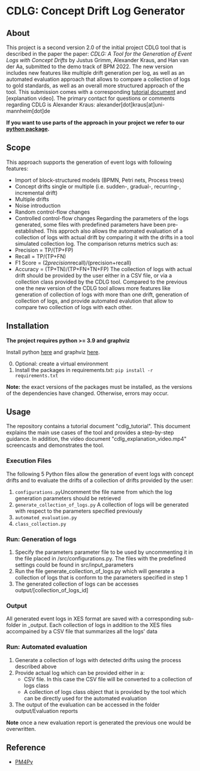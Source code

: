 CDLG: Concept Drift Log Generator
====

About
---
This project is a second version 2.0 of the initial project CDLG tool that is described in the paper the paper: _CDLG: A Tool for the Generation of Event Logs with Concept Drifts_ by Justus Grimm, Alexander Kraus, and Han van der Aa, submitted to the demo track of BPM 2022. The new version includes new features like multiple drift generation per log, as well as an automated evaluation approach that allows to compare a collection of logs to gold standards, as well as an overall more structured approach of the tool.
This submission comes with a corresponding [tutorial document](https://gitlab.uni-mannheim.de/processanalytics/cdlg_tool/-/blob/main/cdlg_tutorial.pdf) and [explanation video].
The primary contact for questions or comments regarding CDLG is Alexander Kraus: alexander[dot]kraus[at]uni-mannheim[dot]de 

**If you want to use parts of the approach in your project we refer to our [python package](https://gitlab.uni-mannheim.de/processanalytics/cdlg-package).**

Scope
---
This approach supports the generation of event logs with following features:
* Import of block-structured models (BPMN, Petri nets, Process trees)
* Concept drifts single or multiple (i.e. sudden-, gradual-, recurring-, incremental drift)
* Multiple drifts
* Noise introduction
* Random control-flow changes
* Controlled control-flow changes
Regarding the parameters of the logs generated, some files with predefined parameters have been pre-established. 
This approch also allows the automated evaluation of a collection of logs with actual drift by comparing it with the drifts in a tool simulated collection log. The comparison returns metrics such as:
* Precision = TP/(TP+FP)
* Recall = TP/(TP+FN)
* F1 Score = (2*precision*recall)/(precision+recall)
* Accuracy  = (TP+TN)/(TP+FN+TN+FP)
The collection of logs with actual drift should be provided by the user either in a CSV file, or via a collection class provided by the CDLG tool. Compared to the previous one the new version of the CDLG tool allows more features like generation of collection of logs with more than one drift, generation of collection of logs, and provide automated evalution that allow to compare two collection of logs with each other. 


Installation
---
**The project requires python >= 3.9 and graphviz**

Install python [here](https://www.python.org/downloads/) and graphviz [here](https://graphviz.org/download/).

0. Optional: create a virtual environment 
1. Install the packages in requirements.txt: <code>pip install -r requirements.txt</code>

**Note:** the exact versions of the packages must be installed, as the versions of the dependencies have changed.
Otherwise, errors may occur.


Usage
---
The repository contains a tutorial document "cdlg_tutorial". This document explains the main use cases of the tool and provides a step-by-step guidance. In addition, the video document "cdlg_explanation_video.mp4" screencasts and demonstrates the tool.

### Execution Files ###

The following 5 Python files allow the generation of event logs with concept drifts and to evaluate the drifts of a collection of drifts provided by the user:
1. <code>configurations.py</code>Uncomment the file name from which the log generation parameters should be retrieved
2. <code>generate_collection_of_logs.py</code> A collection of logs will be generated with respect to the parameters specified previously
4. <code>automated_evaluation.py</code> 
5. <code>class_collection.py</code> 


### Run: Generation of logs ###
1. Specify the parameters parameter file to be used by uncommenting it in the file placed in /src/configurations.py. The files with the predefined settings could be found in src/input_parameters
2. Run the file generate_collection_of_logs.py which will generate a collection of logs that is conform to the parameters specified in step 1
3. The generated collection of logs can be accesses output/[collection_of_logs_id]


### Output ###
All generated event logs in XES format are saved with a corresponding sub-folder in _output.
Each collection of logs in addition to the XES files accompained by a CSV file that summarizes all the logs' data


### Run: Automated evaluation ###
1. Generate a collection of logs with detected drifts using the process described above
2. Provide actual log which can be provided either in a: 
    * CSV file. In this case the CSV file will be converted to a collection of logs class 
    * A collection of logs class object that is provided by the tool which can be directly used for the automated evaluation 
3. The output of the evaluation can be accessed in the folder output/Evaluation reports


**Note** once a new evaluation report is generated the previous one would be overwritten.




Reference
---
* [PM4Py](https://pm4py.fit.fraunhofer.de)



